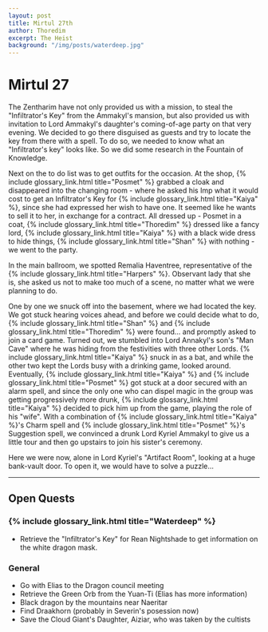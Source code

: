 ```yaml
---
layout: post
title: Mirtul 27th
author: Thoredim
excerpt: The Heist
background: "/img/posts/waterdeep.jpg"
---
```


# Mirtul 27

The Zentharim have not only provided us with a mission, to steal the
"Infiltrator's Key" from the Ammakyl's mansion, but also provided us with
invitation to Lord Ammakyl's daughter's coming-of-age party on that very
evening. We decided to go there disguised as guests and try to locate the key
from there with a spell.  To do so, we needed to know what an "Infiltrator's
key" looks like. So we did some research in the Fountain of Knowledge.

Next on the to do list was to get outfits for the occasion. At the shop, {% include glossary_link.html title="Posmet" %}
grabbed a cloak and disappeared into the changing room - where he asked his Imp
what it would cost to get an Infiltrator's Key for {% include glossary_link.html title="Kaiya" %}, since she had
expressed her wish to have one. It seemed like he wants to sell it to her, in
exchange for a contract.  All dressed up - Posmet in a coat, {% include glossary_link.html title="Thoredim" %} dressed
like a fancy lord, {% include glossary_link.html title="Kaiya" %} with a black wide dress to hide things, {% include glossary_link.html title="Shan" %} with
nothing - we went to the party.

In the main ballroom, we spotted Remalia Haventree, representative of the
{% include glossary_link.html title="Harpers" %}. Observant lady that she is, she asked us not to make too much of a
scene, no matter what we were planning to do.

One by one we snuck off into the basement, where we had located the key. We got
stuck hearing voices ahead, and before we could decide what to do, {% include glossary_link.html title="Shan" %} and
{% include glossary_link.html title="Thoredim" %} were found... and promptly asked to join a card game. Turned out, we
stumbled into Lord Annakyl's son's "Man Cave" where he was hiding from the
festivities with three other Lords. {% include glossary_link.html title="Kaiya" %} snuck in as a bat, and while the other
two kept the Lords busy with a drinking game, looked around. Eventually, {% include glossary_link.html title="Kaiya" %}
and {% include glossary_link.html title="Posmet" %} got stuck at a door secured with an alarm spell, and since the only
one who can dispel magic in the group was getting progressively more drunk,
{% include glossary_link.html title="Kaiya" %} decided to pick him up from the game, playing the role of his "wife". With
a combination of {% include glossary_link.html title="Kaiya" %}'s Charm spell and {% include glossary_link.html title="Posmet" %}'s Suggestion spell, we convinced
a drunk Lord Kyriel Ammakyl to give us a little tour and then go upstairs to
join his sister's ceremony.

Here we were now, alone in Lord Kyriel's "Artifact Room", looking at a huge
bank-vault door. To open it, we would have to solve a puzzle...

---

## Open Quests

### {% include glossary_link.html title="Waterdeep" %}

- Retrieve the "Infiltrator's Key" for Rean Nightshade to get information on the white dragon mask.

### General

- Go with Elias to the Dragon council meeting
- Retrieve the Green Orb from the Yuan-Ti (Elias has more information)
- Black dragon by the mountains near Naeritar
- Find Draakhorn (probably in Severin's posession now)
- Save the Cloud Giant's Daughter, Aiziar, who was taken by the cultists
